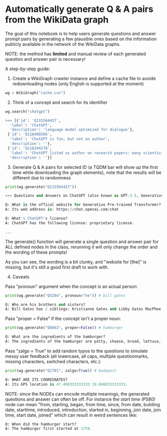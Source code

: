 # Automatically generate Q & A pairs from the WikiData graph

The goal of this notebook is to help users generate questions and answer prompt
pairs by generating a few plausible ones based on the information publicly
available in the network of the WikiData graphs.

NOTE: the method has **limited** and manual review of each generated question
and answer pair is necessary!

A step-by-step guide:

1. Create a WikiGraph crawler instance and define a cache file to avoide
   redownloading nodes (only English is supported at the moment)

```Python
wg = WikiGraph("cache.csv")
```

2. Think of a concept and search for its identifier

```Python
wg.search("chatgpt")

>>> [{'id': 'Q115564437',
  'label': 'ChatGPT',
  'description': 'language model optimized for dialogue'},
 {'id': 'Q116488506',
  'label': 'ChatGPT is fun, but not an author',
  'description': ''},
 {'id': 'Q116294278',
  'label': 'ChatGPT listed as author on research papers: many scientists disapprove',
  'description': ''}]
```

3. Generate Q & A pairs for selected ID (a TQDM bar will show up the first time
   while downloading the graph elements), note that the results will be
   different due to randomness

```Python
print(wg.generate("Q115564437"))

>>> Questions and Answers on ChatGPT (also known as GPT-3.5, Generative Pre-trained Transformer):

Q: What is the offical website for Generative Pre-trained Transformer?
A: Its web address is: https://chat.openai.com/chat

Q: What's ChatGPT's license?
A: ChatGPT has the following license: proprietary license.

...
```

The generate() function will generate a single question and answer pair for ALL
defined nodes in the class, rerunning it will only change the order and the
wording of these prompts!

As you can see, the wording is a bit clunky, and "website for [the]" is missing,
but it's still a good first draft to work with.

4. Caveats

Pass "pronoun" argument when the concept is an actual person:

```Python
print(wg.generate("Q5284", pronoun="he")) # bill gates

Q: Who are his brothers and sisters?
A: Bill Gates has 2 siblings: Kristianne Gates and Libby Gates MacPhee.
```

Pass "proper = False" if the concept isn't a proper noun:

```Python
print(wg.generate("Q6663", proper=False)) # hamburger

Q: What are the ingredients of the hamburger?
A: The ingredients of the hamburger are patty, cheese, bread, lettuce, tomato and onion.
```

Pass "zalgo = True" to add random typos to the questions to simulate messy user
feedback (all lowercase, all caps, multiple questionmarks, missing characters,
switched characters, etc.):

```Python
print(wg.generate("Q1781", zalgo=True)) # budapest

Q: WHAT ARE ITS COORDINATES?
A: Its GPS location is 47.498333333333 19.040833333333.
```

NOTE: since the NODEs can encode multiple meanings, the generated questions and
answer can often be off. For instance the _start time (P580)_ node can mean
"from, starting, began, from time, since, from date, building date, starttime,
introduced, introduction, started in, beginning, join date, join time, start
date, joined" which can result in weird sentences like:

```Python
Q: When did the hamburger start?
A: The hamburger first started at 1758.
```
